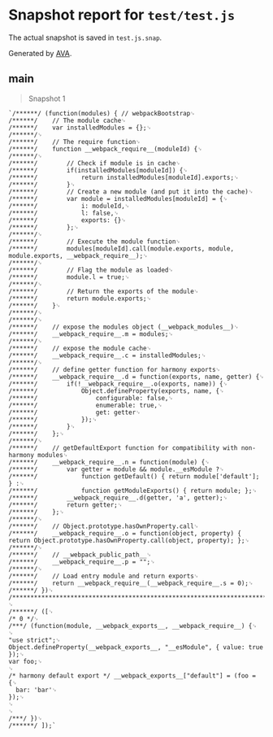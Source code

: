 # Snapshot report for `test/test.js`

The actual snapshot is saved in `test.js.snap`.

Generated by [AVA](https://ava.li).

## main

> Snapshot 1

    `/******/ (function(modules) { // webpackBootstrap␊
    /******/ 	// The module cache␊
    /******/ 	var installedModules = {};␊
    /******/␊
    /******/ 	// The require function␊
    /******/ 	function __webpack_require__(moduleId) {␊
    /******/␊
    /******/ 		// Check if module is in cache␊
    /******/ 		if(installedModules[moduleId]) {␊
    /******/ 			return installedModules[moduleId].exports;␊
    /******/ 		}␊
    /******/ 		// Create a new module (and put it into the cache)␊
    /******/ 		var module = installedModules[moduleId] = {␊
    /******/ 			i: moduleId,␊
    /******/ 			l: false,␊
    /******/ 			exports: {}␊
    /******/ 		};␊
    /******/␊
    /******/ 		// Execute the module function␊
    /******/ 		modules[moduleId].call(module.exports, module, module.exports, __webpack_require__);␊
    /******/␊
    /******/ 		// Flag the module as loaded␊
    /******/ 		module.l = true;␊
    /******/␊
    /******/ 		// Return the exports of the module␊
    /******/ 		return module.exports;␊
    /******/ 	}␊
    /******/␊
    /******/␊
    /******/ 	// expose the modules object (__webpack_modules__)␊
    /******/ 	__webpack_require__.m = modules;␊
    /******/␊
    /******/ 	// expose the module cache␊
    /******/ 	__webpack_require__.c = installedModules;␊
    /******/␊
    /******/ 	// define getter function for harmony exports␊
    /******/ 	__webpack_require__.d = function(exports, name, getter) {␊
    /******/ 		if(!__webpack_require__.o(exports, name)) {␊
    /******/ 			Object.defineProperty(exports, name, {␊
    /******/ 				configurable: false,␊
    /******/ 				enumerable: true,␊
    /******/ 				get: getter␊
    /******/ 			});␊
    /******/ 		}␊
    /******/ 	};␊
    /******/␊
    /******/ 	// getDefaultExport function for compatibility with non-harmony modules␊
    /******/ 	__webpack_require__.n = function(module) {␊
    /******/ 		var getter = module && module.__esModule ?␊
    /******/ 			function getDefault() { return module['default']; } :␊
    /******/ 			function getModuleExports() { return module; };␊
    /******/ 		__webpack_require__.d(getter, 'a', getter);␊
    /******/ 		return getter;␊
    /******/ 	};␊
    /******/␊
    /******/ 	// Object.prototype.hasOwnProperty.call␊
    /******/ 	__webpack_require__.o = function(object, property) { return Object.prototype.hasOwnProperty.call(object, property); };␊
    /******/␊
    /******/ 	// __webpack_public_path__␊
    /******/ 	__webpack_require__.p = "";␊
    /******/␊
    /******/ 	// Load entry module and return exports␊
    /******/ 	return __webpack_require__(__webpack_require__.s = 0);␊
    /******/ })␊
    /************************************************************************/␊
    /******/ ([␊
    /* 0 */␊
    /***/ (function(module, __webpack_exports__, __webpack_require__) {␊
    ␊
    "use strict";␊
    Object.defineProperty(__webpack_exports__, "__esModule", { value: true });␊
    var foo;␊
    ␊
    /* harmony default export */ __webpack_exports__["default"] = (foo = {␊
      bar: 'bar'␊
    });␊
    ␊
    ␊
    /***/ })␊
    /******/ ]);`
